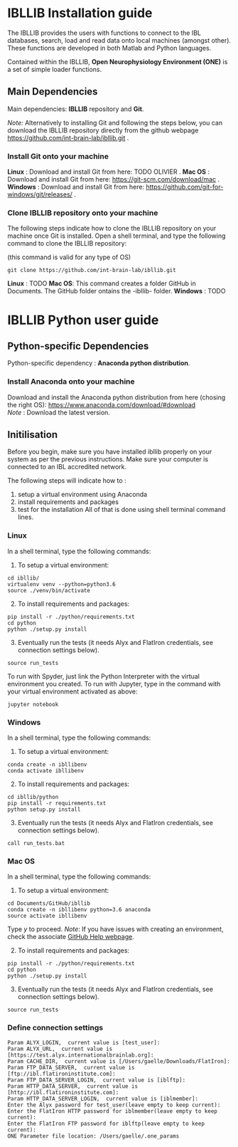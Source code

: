 # IBLLIB Installation guide

The IBLLIB provides the users with functions to connect to the IBL databases, search, load and read data onto local machines (amongst other). These functions are developed in both Matlab and Python languages.

Contained within the IBLLIB, **Open Neurophysiology Environment (ONE)** is a set of simple loader functions.

## Main Dependencies

Main dependencies: **IBLLIB** repository and **Git**. 

_Note:_ Alternatively to installing Git and following the steps below, you can download the IBLLIB repository directly from the github webpage https://github.com/int-brain-lab/ibllib.git .

### Install Git onto your machine
**Linux** : Download and install Git from here: TODO OLIVIER .
**Mac OS** : Download and install Git from here: https://git-scm.com/download/mac .
**Windows** : Download and install Git from here: https://github.com/git-for-windows/git/releases/ .


### Clone IBLLIB repository onto your machine
The following steps indicate how to clone the IBLLIB repository on your machine once Git is installed.
Open a shell terminal, and type the following command to clone the IBLLIB repository:

(this command is valid for any type of OS)
```
git clone https://github.com/int-brain-lab/ibllib.git
```

**Linux** : TODO
**Mac OS**: This command creates a folder GitHub in Documents. The GitHub folder ontains the -ibllib- folder.
**Windows** : TODO

# IBLLIB Python user guide

## Python-specific Dependencies

Python-specific dependency : **Anaconda python distribution**.

### Install Anaconda onto your machine
Download and install  the  Anaconda  python  distribution from here (chosing the right OS): https://www.anaconda.com/download/#download  
_Note_ : Download the latest version.


## Initilisation

Before you begin, make sure you have installed ibllib properly on your system as per the previous instructions.
Make sure your computer is connected to an IBL accredited network.

The following steps will indicate how to :
1. setup a virtual environment using Anaconda
2. install requirements and packages
3. test for the installation
All of that is done using shell terminal command lines.

### Linux

In a shell terminal, type the following commands:
1. To setup a virtual environment:
```
cd ibllib/
virtualenv venv --python=python3.6
source ./venv/bin/activate
```
2. To install requirements and packages:
```
pip install -r ./python/requirements.txt
cd python
python ./setup.py install
```

3. Eventually run the tests (it needs Alyx and FlatIron credentials, see connection settings below).
```
source run_tests
```
To run with Spyder, just link the Python Interpreter with the virtual environment you created.
To run with Jupyter, type in the command with your virtual environment activated as above:
```
jupyter notebook
```

### Windows
In a shell terminal, type the following commands:
1. To setup a virtual environment:
```
conda create -n ibllibenv
conda activate ibllibenv
```
2. To install requirements and packages:
```
cd ibllib/python
pip install -r requirements.txt
python setup.py install
```
3. Eventually run the tests (it needs Alyx and FlatIron credentials, see connection settings below).
```
call run_tests.bat
```

### Mac OS
In a shell terminal, type the following commands:
1. To setup a virtual environment:
```
cd Documents/GitHub/ibllib
conda create -n ibllibenv python=3.6 anaconda
source activate ibllibenv
```
Type _y_ to proceed.
_Note_: If you have issues with creating an environment, check the associate [GitHub Help webpage](https://uoa-eresearch.github.io/eresearch-cookbook/recipe/2014/11/20/conda/).

2. To install requirements and packages:
```
pip install -r ./python/requirements.txt
cd python
python ./setup.py install
```
3. Eventually run the tests (it needs Alyx and FlatIron credentials, see connection settings below).
```
source run_tests
```

### Define connection settings
```
Param ALYX_LOGIN,  current value is [test_user]:
Param ALYX_URL,  current value is [https://test.alyx.internationalbrainlab.org]:
Param CACHE_DIR,  current value is [/Users/gaelle/Downloads/FlatIron]:
Param FTP_DATA_SERVER,  current value is [ftp://ibl.flatironinstitute.com]:
Param FTP_DATA_SERVER_LOGIN,  current value is [iblftp]:
Param HTTP_DATA_SERVER,  current value is [http://ibl.flatironinstitute.com]:
Param HTTP_DATA_SERVER_LOGIN,  current value is [iblmember]:
Enter the Alyx password for test_user(leave empty to keep current):
Enter the FlatIron HTTP password for iblmember(leave empty to keep current): 
Enter the FlatIron FTP password for iblftp(leave empty to keep current): 
ONE Parameter file location: /Users/gaelle/.one_params

```
